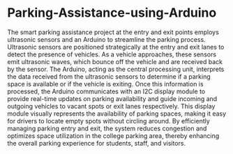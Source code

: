# Parking-Assistance-using-Arduino
The smart parking assistance project at the entry and exit points employs ultrasonic sensors and an Arduino to streamline the parking process. Ultrasonic sensors are positioned strategically at the entry and exit lanes to detect the presence of vehicles. As a vehicle approaches, these sensors emit ultrasonic waves, which bounce off the vehicle and are received back by the sensor. The Arduino, acting as the central processing unit, interprets the data received from the ultrasonic sensors to determine if a parking space is available or if the vehicle is exiting. Once this information is processed, the Arduino communicates with an I2C display module to provide real-time updates on parking availability and guide incoming and outgoing vehicles to vacant spots or exit lanes respectively. This display module visually represents the availability of parking spaces, making it easy for drivers to locate empty spots without circling around. By efficiently managing parking entry and exit, the system reduces congestion and optimizes space utilization in the college parking area, thereby enhancing the overall parking experience for students, staff, and visitors.
